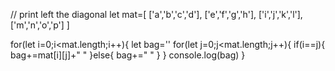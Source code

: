 // print left the diagonal
let mat=[
        ['a','b','c','d'],
        ['e','f','g','h'],
        ['i','j','k','l'],
        ['m','n','o','p']
]

for(let i=0;i<mat.length;i++){
  let bag=''
  for(let j=0;j<mat.length;j++){
    if(i==j){
      bag+=mat[i][j]+" "
    }else{
      bag+=" "
    }
  }
  console.log(bag)
}
